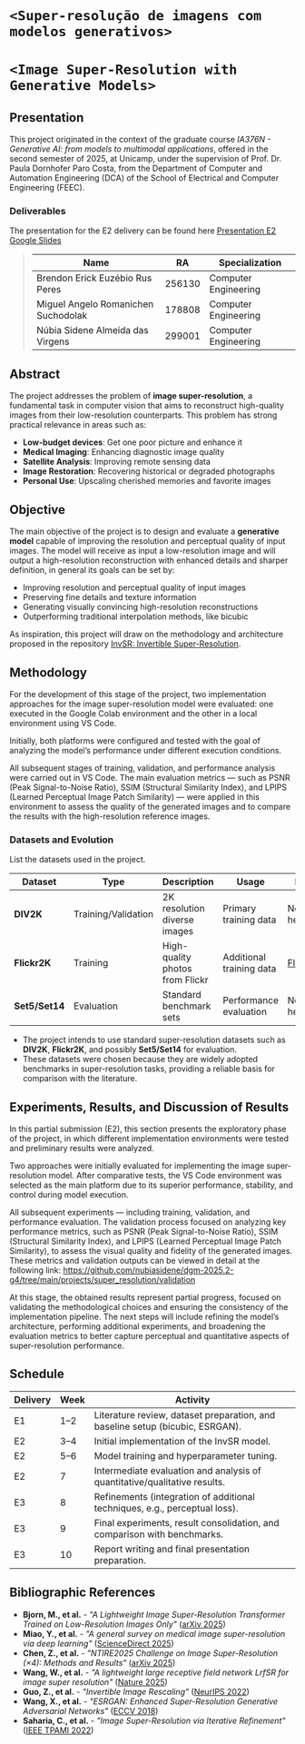 # `<Super-resolução de imagens com modelos generativos>`
# `<Image Super-Resolution with Generative Models>`

## Presentation

This project originated in the context of the graduate course *IA376N - Generative AI: from models to multimodal applications*, 
offered in the second semester of 2025, at Unicamp, under the supervision of Prof. Dr. Paula Dornhofer Paro Costa, from the Department of Computer and Automation Engineering (DCA) of the School of Electrical and Computer Engineering (FEEC).

### Deliverables
The presentation for the E2 delivery can be found here [Presentation E2 Google Slides](https://docs.google.com/presentation/d/1zLd4ip43czBegF7HHgJYoS5qRbJ5Y2kQ/edit?slide=id.p1)

> |Name  | RA | Specialization|
> |--|--|--|
> | Brendon Erick Euzébio Rus Peres  | 256130  | Computer Engineering|
> | Miguel Angelo Romanichen Suchodolak | 178808 | Computer Engineering|
> | Núbia Sidene Almeida das Virgens  | 299001  | Computer Engineering|

## Abstract

The project addresses the problem of **image super-resolution**, a fundamental task in computer vision that aims to reconstruct high-quality images from their low-resolution counterparts. This problem has strong practical relevance in areas such as:
- **Low-budget devices**: Get one poor picture and enhance it
- **Medical Imaging**: Enhancing diagnostic image quality
- **Satellite Analysis**: Improving remote sensing data
- **Image Restoration**: Recovering historical or degraded photographs
- **Personal Use**: Upscaling cherished memories and favorite images 
  
## Objective

The main objective of the project is to design and evaluate a **generative model** capable of improving the resolution and perceptual quality of input images. The model will receive as input a low-resolution image and will output a high-resolution reconstruction with enhanced details and sharper definition, in general its goals can be set by:

- Improving resolution and perceptual quality of input images
- Preserving fine details and texture information
- Generating visually convincing high-resolution reconstructions
- Outperforming traditional interpolation methods, like bicubic

As inspiration, this project will draw on the methodology and architecture proposed in the repository [InvSR: Invertible Super-Resolution](https://github.com/zsyOAOA/InvSR).  

## Methodology

For the development of this stage of the project, two implementation approaches for the image super-resolution model were evaluated: one executed in the Google Colab environment and the other in a local environment using VS Code.

Initially, both platforms were configured and tested with the goal of analyzing the model’s performance under different execution conditions. 

All subsequent stages of training, validation, and performance analysis were carried out in VS Code. The main evaluation metrics — such as PSNR (Peak Signal-to-Noise Ratio), SSIM (Structural Similarity Index), and LPIPS (Learned Perceptual Image Patch Similarity) — were applied in this environment to assess the quality of the generated images and to compare the results with the high-resolution reference images.

### Datasets and Evolution
 List the datasets used in the project.  

| Dataset | Type | Description | Usage | LINK |
|---------|------|-------------|-------|-------|
| **DIV2K** | Training/Validation | 2K resolution diverse images | Primary training data | Not yet here
| **Flickr2K** | Training | High-quality photos from Flickr | Additional training data | [Flickr2K](https://www.kaggle.com/datasets/daehoyang/flickr2k?resource=download)
| **Set5/Set14** | Evaluation | Standard benchmark sets | Performance evaluation | Not yet here

  - The project intends to use standard super-resolution datasets such as **DIV2K**, **Flickr2K**, and possibly **Set5/Set14** for evaluation.  
  - These datasets were chosen because they are widely adopted benchmarks in super-resolution tasks, providing a reliable basis for comparison with the literature.  


## Experiments, Results, and Discussion of Results

In this partial submission (E2), this section presents the exploratory phase of the project, in which different implementation environments were tested and preliminary results were analyzed.

Two approaches were initially evaluated for implementing the image super-resolution model. After comparative tests, the VS Code environment was selected as the main platform due to its superior performance, stability, and control during model execution.

All subsequent experiments — including training, validation, and performance evaluation. The validation process focused on analyzing key performance metrics, such as PSNR (Peak Signal-to-Noise Ratio), SSIM (Structural Similarity Index), and LPIPS (Learned Perceptual Image Patch Similarity), to assess the visual quality and fidelity of the generated images. These metrics and validation outputs can be viewed in detail at the following link:
https://github.com/nubiasidene/dgm-2025.2-g4/tree/main/projects/super_resolution/validation

At this stage, the obtained results represent partial progress, focused on validating the methodological choices and ensuring the consistency of the implementation pipeline. The next steps will include refining the model’s architecture, performing additional experiments, and broadening the evaluation metrics to better capture perceptual and quantitative aspects of super-resolution performance.


## Schedule  

Delivery | Week | Activity |  
|--------|------|----------|  
E1       | 1–2  | Literature review, dataset preparation, and baseline setup (bicubic, ESRGAN). |  
E2       | 3–4  | Initial implementation of the InvSR model. |  
E2       | 5–6  | Model training and hyperparameter tuning. |  
E2       | 7    | Intermediate evaluation and analysis of quantitative/qualitative results. |  
E3       | 8    | Refinements (integration of additional techniques, e.g., perceptual loss). |  
E3       | 9    | Final experiments, result consolidation, and comparison with benchmarks. |  
E3       | 10   | Report writing and final presentation preparation. |  


## Bibliographic References  
- **Bjorn, M., et al.** - *"A Lightweight Image Super-Resolution Transformer Trained on Low-Resolution Images Only"* ([arXiv 2025](https://arxiv.org/))
- **Miao, Y., et al.** - *"A general survey on medical image super-resolution via deep learning"* ([ScienceDirect 2025](https://www.sciencedirect.com/))
- **Chen, Z., et al.** - *"NTIRE2025 Challenge on Image Super-Resolution (×4): Methods and Results"* ([arXiv 2025](https://arxiv.org/))
- **Wang, W., et al.** - *"A lightweight large receptive field network LrfSR for image super resolution"* ([Nature 2025](https://www.nature.com/))
- **Guo, Z., et al.** - *"Invertible Image Rescaling"* ([NeurIPS 2022](https://proceedings.neurips.cc/))
- **Wang, X., et al.** - *"ESRGAN: Enhanced Super-Resolution Generative Adversarial Networks"* ([ECCV 2018](https://arxiv.org/))
- **Saharia, C., et al.** - *"Image Super-Resolution via Iterative Refinement"* ([IEEE TPAMI 2022](https://ieeexplore.ieee.org/))

